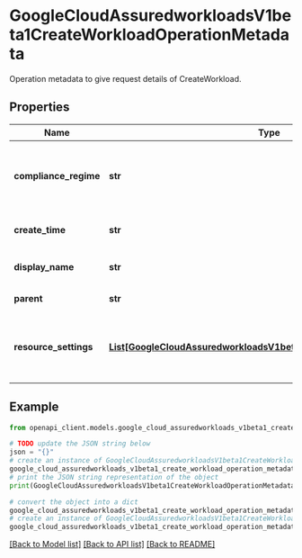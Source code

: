 # GoogleCloudAssuredworkloadsV1beta1CreateWorkloadOperationMetadata

Operation metadata to give request details of CreateWorkload.

## Properties

Name | Type | Description | Notes
------------ | ------------- | ------------- | -------------
**compliance_regime** | **str** | Optional. Compliance controls that should be applied to the resources managed by the workload. | [optional] 
**create_time** | **str** | Optional. Time when the operation was created. | [optional] 
**display_name** | **str** | Optional. The display name of the workload. | [optional] 
**parent** | **str** | Optional. The parent of the workload. | [optional] 
**resource_settings** | [**List[GoogleCloudAssuredworkloadsV1beta1WorkloadResourceSettings]**](GoogleCloudAssuredworkloadsV1beta1WorkloadResourceSettings.md) | Optional. Resource properties in the input that are used for creating/customizing workload resources. | [optional] 

## Example

```python
from openapi_client.models.google_cloud_assuredworkloads_v1beta1_create_workload_operation_metadata import GoogleCloudAssuredworkloadsV1beta1CreateWorkloadOperationMetadata

# TODO update the JSON string below
json = "{}"
# create an instance of GoogleCloudAssuredworkloadsV1beta1CreateWorkloadOperationMetadata from a JSON string
google_cloud_assuredworkloads_v1beta1_create_workload_operation_metadata_instance = GoogleCloudAssuredworkloadsV1beta1CreateWorkloadOperationMetadata.from_json(json)
# print the JSON string representation of the object
print(GoogleCloudAssuredworkloadsV1beta1CreateWorkloadOperationMetadata.to_json())

# convert the object into a dict
google_cloud_assuredworkloads_v1beta1_create_workload_operation_metadata_dict = google_cloud_assuredworkloads_v1beta1_create_workload_operation_metadata_instance.to_dict()
# create an instance of GoogleCloudAssuredworkloadsV1beta1CreateWorkloadOperationMetadata from a dict
google_cloud_assuredworkloads_v1beta1_create_workload_operation_metadata_from_dict = GoogleCloudAssuredworkloadsV1beta1CreateWorkloadOperationMetadata.from_dict(google_cloud_assuredworkloads_v1beta1_create_workload_operation_metadata_dict)
```
[[Back to Model list]](../README.md#documentation-for-models) [[Back to API list]](../README.md#documentation-for-api-endpoints) [[Back to README]](../README.md)


